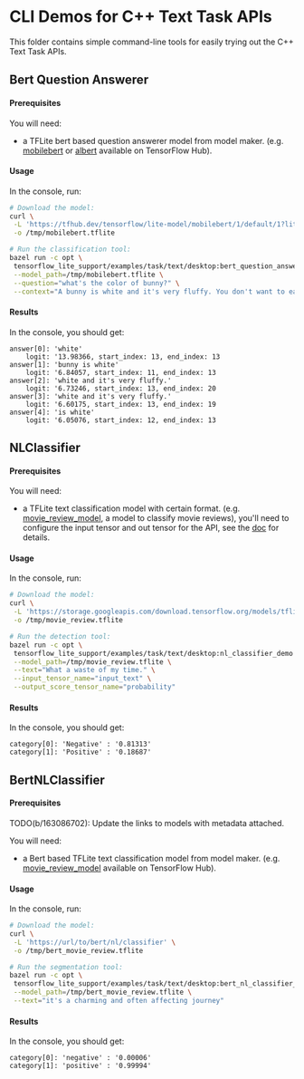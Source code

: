 # CLI Demos for C++ Text Task APIs

This folder contains simple command-line tools for easily trying out the C++
Text Task APIs.

## Bert Question Answerer

#### Prerequisites

You will need:

* a TFLite bert based question answerer model from model maker.
(e.g. [mobilebert][1] or [albert][2] available on TensorFlow Hub).

#### Usage

In the console, run:

```bash
# Download the model:
curl \
 -L 'https://tfhub.dev/tensorflow/lite-model/mobilebert/1/default/1?lite-format=tflite' \
 -o /tmp/mobilebert.tflite

# Run the classification tool:
bazel run -c opt \
 tensorflow_lite_support/examples/task/text/desktop:bert_question_answerer_demo -- \
 --model_path=/tmp/mobilebert.tflite \
 --question="what's the color of bunny?" \
 --context="A bunny is white and it's very fluffy. You don't want to eat a bunny because bunny is so cute."
```

#### Results

In the console, you should get:

```
answer[0]: 'white'
    logit: '13.98366, start_index: 13, end_index: 13
answer[1]: 'bunny is white'
    logit: '6.84057, start_index: 11, end_index: 13
answer[2]: 'white and it's very fluffy.'
    logit: '6.73246, start_index: 13, end_index: 20
answer[3]: 'white and it's very fluffy.'
    logit: '6.60175, start_index: 13, end_index: 19
answer[4]: 'is white'
    logit: '6.05076, start_index: 12, end_index: 13
```

## NLClassifier

#### Prerequisites

You will need:

* a TFLite text classification model with certain format.
(e.g. [movie_review_model][3], a model to classify movie reviews), you'll need
to configure the input tensor and out tensor for the API, see the [doc][4] for 
details.

#### Usage

In the console, run:

```bash
# Download the model:
curl \
 -L 'https://storage.googleapis.com/download.tensorflow.org/models/tflite/text_classification/text_classification.tflite' \
 -o /tmp/movie_review.tflite

# Run the detection tool:
bazel run -c opt \
 tensorflow_lite_support/examples/task/text/desktop:nl_classifier_demo -- \
 --model_path=/tmp/movie_review.tflite \
 --text="What a waste of my time." \
 --input_tensor_name="input_text" \
 --output_score_tensor_name="probability"
```

#### Results

In the console, you should get:

```
category[0]: 'Negative' : '0.81313'
category[1]: 'Positive' : '0.18687'
```

## BertNLClassifier

#### Prerequisites

TODO(b/163086702): Update the links to models with metadata attached.

You will need:

* a Bert based TFLite text classification model from model maker. (e.g. [movie_review_model][5] available on TensorFlow Hub).

#### Usage

In the console, run:

```bash
# Download the model:
curl \
 -L 'https://url/to/bert/nl/classifier' \
 -o /tmp/bert_movie_review.tflite

# Run the segmentation tool:
bazel run -c opt \
 tensorflow_lite_support/examples/task/text/desktop:bert_nl_classifier_demo -- \
 --model_path=/tmp/bert_movie_review.tflite \
 --text="it's a charming and often affecting journey"
```

#### Results

In the console, you should get:

```
category[0]: 'negative' : '0.00006'
category[1]: 'positive' : '0.99994'
```

[1]: https://tfhub.dev/tensorflow/lite-model/mobilebert/1/default/1
[2]: https://tfhub.dev/tensorflow/lite-model/albert_lite_base/squadv1/1
[3]: https://www.tensorflow.org/lite/models/text_classification/overview
[4]: https://github.com/tensorflow/tflite-support/blob/fe8b69002f5416900285dc69e2baa078c91bd994/tensorflow_lite_support/cc/task/text/nlclassifier/nl_classifier.h#L55
[5]: http://bert/nl/classifier/model
